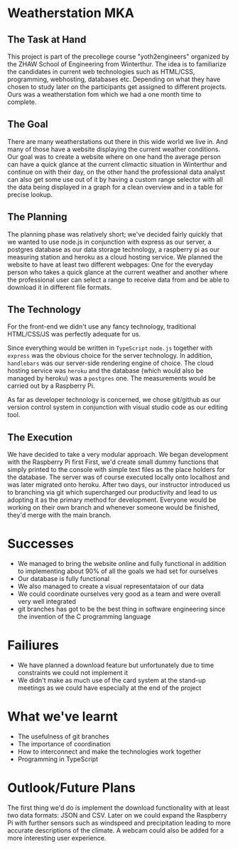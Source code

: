 # Weatherstation MKA

## The Task at Hand
This project is part of the precollege course "yoth2engineers" organized by the ZHAW School of Engineering from Winterthur. The idea is to familiarize the candidates in current web technologies such as HTML/CSS, programming, webhosting, databases etc. Depending on what they have chosen to study later on the participants get assigned to different projects. Ours was a weatherstation fom which we had a one month time to complete. 

## The Goal
There are many weatherstations out there in this wide world we live in. And many of those have a website displaying the current weather conditions. Our goal was to create a website where on one hand the average person can have a quick glance at the current climactic situation in Winterthur and continue on with their day, on the other hand the professional data analyst can also get some use out of it by having a custom range selector with all the data being displayed in a graph for a clean overview and in a table for precise lookup.

## The Planning
The planning phase was relatively short; we've decided fairly quickly that we wanted to use node.js in conjunction with express as our server, a postgres database as our data storage technology, a raspberry pi as our measuring station and heroku as a cloud hosting service. We planned the website to have at least two different webpages: One for the everyday person who takes a quick glance at the current weather and another where the professional user can select a range to receive data from and be able to download it in different file formats.

## The Technology
For the front-end we didn't use any fancy technology, traditional HTML/CSS/JS was perfectly adequate for us.

Since everything would be written in `TypeScript` `node.js` together with `express` was the obvious choice for the server technology. In addition, `handlebars` was our server-side rendering engine of choice. The cloud hosting service was `heroku` and the database (which would also be managed by heroku) was a `postgres` one. The measurements would be carried out by a Raspberry Pi.

As far as developer technology is concerned, we chose git/github as our version control system in conjunction with visual studio code as our editing tool.


## The Execution
We have decided to take a very modular approach. We began development with the Raspberry Pi first First, we'd create small dummy functions that simply printed to the console with simple text files as the place holders for the database. The server was of course executed locally onto localhost and was later migrated onto heroku. After two days, our instructor introduced us to branching via git which supercharged our productivity and lead to us adopting it as the primary method for development. Everyone would be working on their own branch and whenever someone would be finished, they'd merge with the main branch.

# Successes
- We managed to bring the website online and fully functional in addition to implementing about 90% of all the goals we had set for ourselves
- Our database is fully functional
- We also managed to create a visual representataion of our data
- We could coordinate ourselves very good as a team and were overall very well integrated
- git branches has got to be the best thing in software engineering since the invention of the C programming language

# Failiures
- We have planned a download feature but unfortunately due to time constraints we could not implement it
- We didn't make as much use of the card system at the stand-up meetings as we could have especially at the end of the project

# What we've learnt
- The usefulness of git branches
- The importance of coordination
- How to interconnect and make the technologies work together
- Programming in TypeScript

# Outlook/Future Plans
The first thing we'd do is implement the download functionality with at least two data formats: JSON and CSV. Later on we could expand the Raspberry Pi with further sensors such as windspeed and precipitation leading to more accurate descriptions of the climate. A webcam could also be added for a more interesting user experience.
